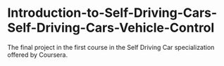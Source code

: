 # Introduction-to-Self-Driving-Cars-Self-Driving-Cars-Vehicle-Control
The final project in the first  course in the Self Driving Car specialization offered by Coursera.
